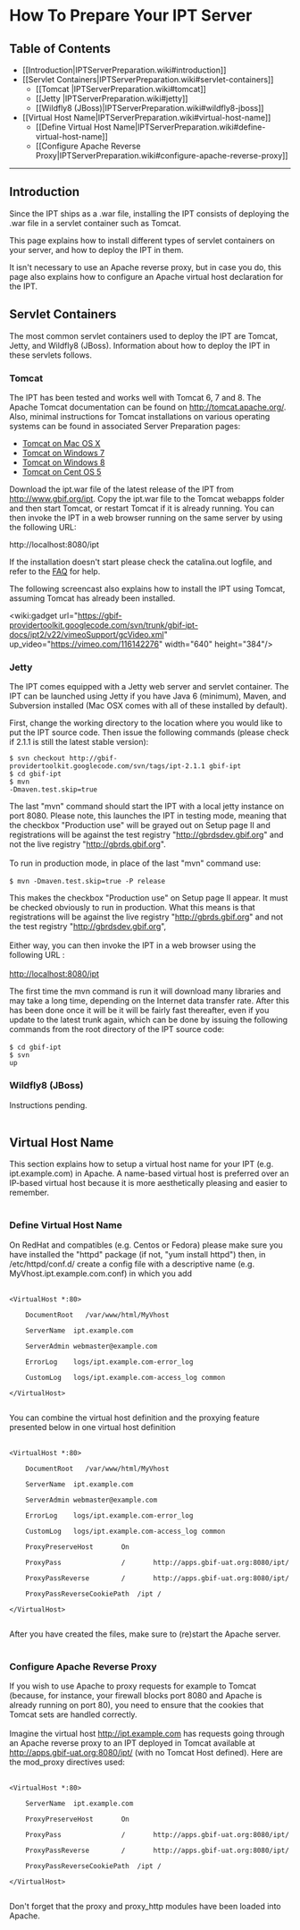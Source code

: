 # How To Prepare Your IPT Server

## Table of Contents
+ [[Introduction|IPTServerPreparation.wiki#introduction]]
+ [[Servlet Containers|IPTServerPreparation.wiki#servlet-containers]]
  + [[Tomcat |IPTServerPreparation.wiki#tomcat]]
  + [[Jetty |IPTServerPreparation.wiki#jetty]]
  + [[Wildfly8 (JBoss)|IPTServerPreparation.wiki#wildfly8-jboss]]
+ [[Virtual Host Name|IPTServerPreparation.wiki#virtual-host-name]]
  + [[Define Virtual Host Name|IPTServerPreparation.wiki#define-virtual-host-name]]
  + [[Configure Apache Reverse Proxy|IPTServerPreparation.wiki#configure-apache-reverse-proxy]]

---

## Introduction

Since the IPT ships as a .war file, installing the IPT consists of deploying the .war file in a servlet container such as Tomcat.

This page explains how to install different types of servlet containers on your server, and how to deploy the IPT in them.

It isn't necessary to use an Apache reverse proxy, but in case you do, this page also explains how to configure an Apache virtual host declaration for the IPT.

## Servlet Containers

The most common servlet containers used to deploy the IPT are Tomcat, Jetty, and Wildfly8 (JBoss). Information about how to deploy the IPT in these servlets follows.

### Tomcat

The IPT has been tested and works well with Tomcat 6, 7 and 8. The Apache Tomcat documentation can be found on http://tomcat.apache.org/. Also, minimal instructions for Tomcat installations on various operating systems can be found in associated Server Preparation pages:

  * [Tomcat on Mac OS X](TomcatInstallationMacOSX.wiki)
  * [Tomcat on Windows 7](TomcatInstallationWindows7.wiki)
  * [Tomcat on Windows 8](TomcatInstallationWindows8.wiki)
  * [Tomcat on Cent OS 5](TomcatInstallationCentOS.wiki)

Download the ipt.war file of the latest release of the IPT from http://www.gbif.org/ipt. Copy the ipt.war file to the Tomcat webapps folder and then start Tomcat, or restart Tomcat if it is already running. You can then invoke the IPT in a web browser running on the same server by using the following URL:

http://localhost:8080/ipt

If the installation doesn't start please check the catalina.out logfile, and refer to the [FAQ](FAQ.md) for help.

The following screencast also explains how to install the IPT using Tomcat, assuming Tomcat has already been installed.

<wiki:gadget url="https://gbif-providertoolkit.googlecode.com/svn/trunk/gbif-ipt-docs/ipt2/v22/vimeoSupport/gcVideo.xml" up\_video="https://vimeo.com/116142276" width="640" height="384"/>

### Jetty

The IPT comes equipped with a Jetty web server and servlet container. The IPT can be launched using Jetty if you have Java 6 (minimum), Maven, and Subversion installed (Mac OSX comes with all of these installed by default).

First, change the working directory to the location where you would like to put the IPT source code. Then issue the following commands (please check if 2.1.1 is still the latest stable version):

`$ svn checkout http://gbif-providertoolkit.googlecode.com/svn/tags/ipt-2.1.1 gbif-ipt`<br>
<code>$ cd gbif-ipt</code><br>
<code>$ mvn -Dmaven.test.skip=true</code><br>

The last "mvn" command should start the IPT with a local jetty instance on port 8080. Please note, this launches the IPT in testing mode, meaning that the checkbox "Production use" will be grayed out on Setup page II and registrations will be against the test registry "<a href='http://gbrdsdev.gbif.org'>http://gbrdsdev.gbif.org</a>" and not the live registry "<a href='http://gbrds.gbif.org'>http://gbrds.gbif.org</a>".<br>
<br>
To run in production mode, in place of the last "mvn" command use:<br>
<br>
<code>$ mvn -Dmaven.test.skip=true -P release</code><br>

This makes the checkbox "Production use" on Setup page II appear. It must be checked obviously to run in production. What this means is that registrations will be against the live registry "<a href='http://gbrds.gbif.org'>http://gbrds.gbif.org</a>" and not the test registry "<a href='http://gbrdsdev.gbif.org'>http://gbrdsdev.gbif.org</a>",<br>
<br>
Either way, you can then invoke the IPT in a web browser using the following URL :<br>
<br>
<a href='http://localhost:8080/ipt'>http://localhost:8080/ipt</a>

The first time the mvn command is run it will download many libraries and may take a long time, depending on the Internet data transfer rate. After this has been done once it will be it will be fairly fast thereafter, even if you update to the latest trunk again, which can be done by issuing the following commands from the root directory of the IPT source code:<br>
<br>
<code>$ cd gbif-ipt</code><br>
<code>$ svn up</code><br>

<h3>Wildfly8 (JBoss)</h3>

Instructions pending.<br>
<br>
<h2>Virtual Host Name</h2>

This section explains how to setup a virtual host name for your IPT (e.g. ipt.example.com) in Apache. A name-based virtual host is preferred over an IP-based virtual host because it is more aesthetically pleasing and easier to remember.<br>
<br>
<h3>Define Virtual Host Name</h3>

On RedHat and compatibles (e.g. Centos or Fedora) please make sure you have installed the "httpd" package (if not, "yum install httpd") then, in /etc/httpd/conf.d/ create a config file with a descriptive name (e.g. MyVhost.ipt.example.com.conf) in which you add<br>
<br>
<pre><code>&lt;VirtualHost *:80&gt;<br>
    DocumentRoot   /var/www/html/MyVhost   <br>
    ServerName  ipt.example.com<br>
    ServerAdmin webmaster@example.com<br>
    ErrorLog    logs/ipt.example.com-error_log<br>
    CustomLog   logs/ipt.example.com-access_log common<br>
&lt;/VirtualHost&gt;<br>
</code></pre>

You can combine the virtual host definition and the proxying feature presented below in one virtual host definition<br>
<br>
<pre><code>&lt;VirtualHost *:80&gt;<br>
    DocumentRoot   /var/www/html/MyVhost   <br>
    ServerName  ipt.example.com<br>
    ServerAdmin webmaster@example.com<br>
    ErrorLog    logs/ipt.example.com-error_log<br>
    CustomLog   logs/ipt.example.com-access_log common<br>
    ProxyPreserveHost       On<br>
    ProxyPass               /       http://apps.gbif-uat.org:8080/ipt/<br>
    ProxyPassReverse        /       http://apps.gbif-uat.org:8080/ipt/<br>
    ProxyPassReverseCookiePath  /ipt /<br>
&lt;/VirtualHost&gt;<br>
</code></pre>

After you have created the files, make sure to (re)start the Apache server.<br>
<br>
<h3>Configure Apache Reverse Proxy</h3>

If you wish to use Apache to proxy requests for example to Tomcat (because, for instance, your firewall blocks port 8080 and Apache is already running on port 80), you need to ensure that the cookies that Tomcat sets are handled correctly.<br>
<br>
Imagine the virtual host <a href='http://ipt.example.com'>http://ipt.example.com</a> has requests going through an Apache reverse proxy to an IPT deployed in Tomcat available at <a href='http://apps.gbif-uat.org:8080/ipt/'>http://apps.gbif-uat.org:8080/ipt/</a> (with no Tomcat Host defined). Here are the mod_proxy directives used:<br>
<br>
<pre><code>&lt;VirtualHost *:80&gt;<br>
    ServerName  ipt.example.com<br>
    ProxyPreserveHost       On<br>
    ProxyPass               /       http://apps.gbif-uat.org:8080/ipt/<br>
    ProxyPassReverse        /       http://apps.gbif-uat.org:8080/ipt/<br>
    ProxyPassReverseCookiePath  /ipt /<br>
&lt;/VirtualHost&gt;<br>
</code></pre>

Don't forget that the proxy and proxy_http modules have been loaded into Apache.<br>